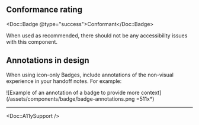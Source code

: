 ## Conformance rating

<Doc::Badge @type="success">Conformant</Doc::Badge>

When used as recommended, there should not be any accessibility issues with this component.

## Annotations in design

When using icon-only Badges, include annotations of the non-visual experience in your handoff notes. For example:

![Example of an annotation of a badge to provide more context](/assets/components/badge/badge-annotations.png =511x\*)

---

<Doc::A11ySupport />
